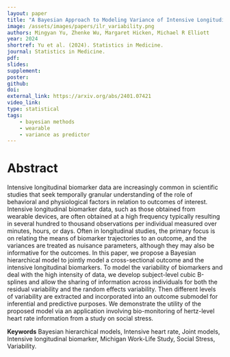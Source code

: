 ```yaml
---
layout: paper
title: "A Bayesian Approach to Modeling Variance of Intensive Longitudinal Biomarker Data as a Predictor of Health Outcomes"
image: /assets/images/papers/ilr_variability.png
authors: Mingyan Yu, Zhenke Wu, Margaret Hicken, Michael R Elliott
year: 2024
shortref: Yu et al. (2024). Statistics in Medicine.
journal: Statistics in Medicine.
pdf: 
slides: 
supplement: 
poster: 
github: 
doi: 
external_link: https://arxiv.org/abs/2401.07421
video_link: 
type: statistical
tags:
    - bayesian methods
    - wearable
    - variance as predictor 
---
```


# Abstract

Intensive longitudinal biomarker data are increasingly common in scientific studies that seek temporally granular understanding of the role of behavioral and physiological factors in relation to outcomes of interest. Intensive longitudinal biomarker data, such as those obtained from wearable devices, are often obtained at a high frequency typically resulting in several hundred to thousand observations per individual measured over minutes, hours, or days. Often in longitudinal studies, the primary focus is on relating the means of biomarker trajectories to an outcome, and the variances are treated as nuisance parameters, although they may also be informative for the outcomes. In this paper, we propose a Bayesian hierarchical model to jointly model a cross-sectional outcome and the intensive longitudinal biomarkers. To model the variability of biomarkers and deal with the high intensity of data, we develop subject-level cubic B-splines and allow the sharing of information across individuals for both the residual variability and the random effects variability. Then different levels of variability are extracted and incorporated into an outcome submodel for inferential and predictive purposes. We demonstrate the utility of the proposed model via an application involving bio-monitoring of hertz-level heart rate information from a study on social stress.

**Keywords** Bayesian hierarchical models, Intensive heart rate, Joint models, Intensive longitudinal biomarker, Michigan Work-Life Study, Social Stress, Variability.